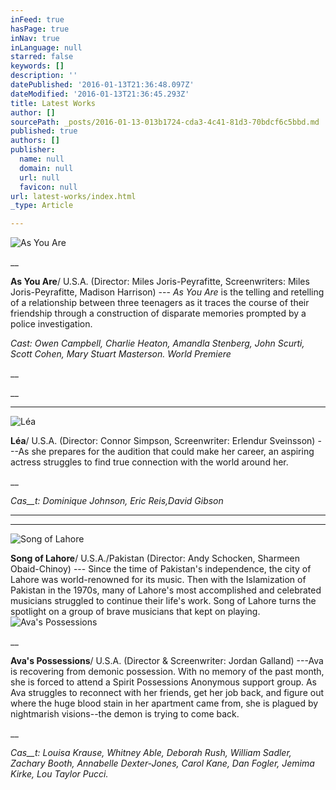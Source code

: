 ```yaml
---
inFeed: true
hasPage: true
inNav: true
inLanguage: null
starred: false
keywords: []
description: ''
datePublished: '2016-01-13T21:36:48.097Z'
dateModified: '2016-01-13T21:36:45.293Z'
title: Latest Works
author: []
sourcePath: _posts/2016-01-13-013b1724-cda3-4c41-81d3-70bdcf6c5bbd.md
published: true
authors: []
publisher:
  name: null
  domain: null
  url: null
  favicon: null
url: latest-works/index.html
_type: Article

---
```

![As You Are](https://the-grid-user-content.s3-us-west-2.amazonaws.com/d5b96485-87d6-44cf-a759-8722544c0824.png)

__

**As You
Are**/ U.S.A. (Director: Miles
Joris-Peyrafitte, Screenwriters: Miles Joris-Peyrafitte, Madison Harrison) --- _As You Are_ is the telling and retelling of a
relationship between three teenagers as it traces the course of their
friendship through a construction of disparate memories prompted by a police
investigation.

_Cast: Owen Campbell, Charlie Heaton, Amandla Stenberg, John Scurti, Scott Cohen, Mary Stuart Masterson. World Premiere_

__

__

****
![Léa](https://the-grid-user-content.s3-us-west-2.amazonaws.com/afce9cfa-dd2f-4ca8-93e3-74e2891f66f0.jpg)

**Léa**/ U.S.A. (Director: Connor Simpson,
Screenwriter: Erlendur Sveinsson) ---As she prepares for
the audition that could make her career, an aspiring actress struggles to find
true connection with the world around her.

__

_Cas__t: Dominique Johnson, Eric
Reis,David
Gibson_

____

____
![Song of Lahore](https://the-grid-user-content.s3-us-west-2.amazonaws.com/7533a7b7-35b1-407e-8502-f800026cb521.jpg)

**Song
of Lahore**/ U.S.A./Pakistan
(Director: Andy Schocken, Sharmeen Obaid-Chinoy) --- Since the time of
Pakistan's independence, the city of Lahore was world-renowned for its music.
Then with the Islamization of Pakistan in the 1970s, many of Lahore's most
accomplished and celebrated musicians struggled to continue their life's work.
Song of Lahore turns the spotlight on a group of brave musicians that kept on
playing.
![Ava's Possessions](https://the-grid-user-content.s3-us-west-2.amazonaws.com/ccd6fa0c-9f06-4568-8d17-dd4e56a859e3.jpg)

__

**Ava's Possessions**/ U.S.A. (Director & Screenwriter: Jordan Galland) ---Ava is
recovering from demonic possession. With no memory of the past month, she is
forced to attend a Spirit Possessions Anonymous support group. As Ava struggles
to reconnect with her friends, get her job back, and figure out where the huge
blood stain in her apartment came from, she is plagued by nightmarish
visions--the demon is trying to come back.

__

_Cas__t: Louisa Krause, Whitney Able,
Deborah Rush, William Sadler, Zachary Booth, Annabelle Dexter-Jones, Carol
Kane, Dan Fogler, Jemima Kirke, Lou Taylor Pucci._